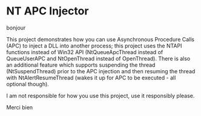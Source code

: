 # NT APC Injector

bonjour

This project demonstrates how you can use Asynchronous Procedure Calls (APC) to inject a DLL into another process; this project uses the NTAPI functions instead of Win32 API (NtQueueApcThread instead of QueueUserAPC and NtOpenThread instead of OpenThread). There is also an additional feature which supports suspending the thread (NtSuspendThread) prior to the APC injection and then resuming the thread with NtAlertResumeThread (wakes it up for APC to be executed - all optional though).

I am not responsible for how you use this project, use it responsibly please.

Merci bien